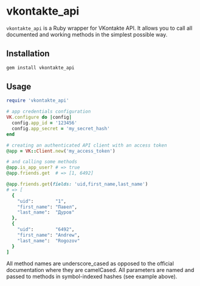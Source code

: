 # vkontakte_api

`vkontakte_api` is a Ruby wrapper for VKontakte API. It allows you to call all documented and working methods in the simplest possible way.

## Installation

``` bash
gem install vkontakte_api
```

## Usage

``` ruby
require 'vkontakte_api'

# app credentials configuration
VK.configure do |config|
  config.app_id = '123456'
  config.app_secret = 'my_secret_hash'
end

# creating an authenticated API client with an access token
@app = VK::Client.new('my_access_token')

# and calling some methods
@app.is_app_user? # => true
@app.friends.get  # => [1, 6492]

@app.friends.get(fields: 'uid,first_name,last_name')
# => [
  {
    "uid":        "1",
    "first_name": "Павел",
    "last_name":  "Дуров"
  },
  {
    "uid":        "6492",
    "first_name": "Andrew",
    "last_name":  "Rogozov"
  }
]
```

All method names are underscore_cased as opposed to the official documentation where they are camelCased. All parameters are named and passed to methods in symbol-indexed hashes (see example above).
